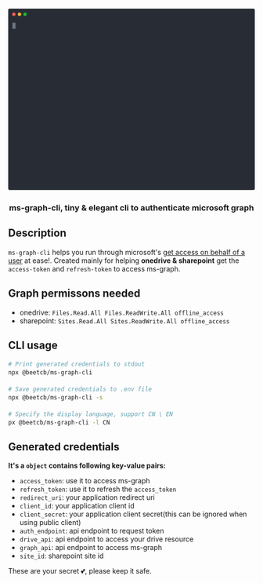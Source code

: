 <p align="center">
    <img src="media/demo.svg" alt="demo" width="600">
  <h3 align="center">ms-graph-cli, tiny & elegant cli to authenticate microsoft graph</h3>
</p>

## Description

`ms-graph-cli` helps you run through microsoft's [get access on behalf of a user](https://docs.microsoft.com/en-us/graph/auth-v2-user) at ease!. Created mainly for helping **onedrive & sharepoint** get the `access-token` and `refresh-token` to access ms-graph.

## Graph permissons needed

- onedrive: `Files.Read.All Files.ReadWrite.All offline_access`
- sharepoint: `Sites.Read.All Sites.ReadWrite.All offline_access`

## CLI usage

```bash
# Print generated credentials to stdout
npx @beetcb/ms-graph-cli

# Save generated credentials to .env file
npx @beetcb/ms-graph-cli -s

# Specify the display language, support CN \ EN
px @beetcb/ms-graph-cli -l CN
```

## Generated credentials

**It's a `object` contains following key-value pairs:**

- `access_token`: use it to access ms-graph
- `refresh_token`: use it to refresh the `access_token`
- `redirect_uri`: your application redirect uri
- `client_id`: your application client id
- `client_secret`: your application client secret(this can be ignored when using public client)
- `auth_endpoint`: api endpoint to request token
- `drive_api`: api endpoint to access your drive resource
- `graph_api`: api endpoint to access ms-graph
- `site_id`: sharepoint site id

These are your secret 💕, please keep it safe.
